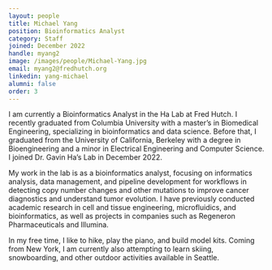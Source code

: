 ```yaml
---
layout: people
title: Michael Yang
position: Bioinformatics Analyst
category: Staff
joined: December 2022
handle: myang2
image: /images/people/Michael-Yang.jpg
email: myang2@fredhutch.org
linkedin: yang-michael
alumni: false
order: 3
---
```


I am currently a Bioinformatics Analyst in the Ha Lab at Fred Hutch. I recently graduated from Columbia University with a master’s in Biomedical Engineering, specializing in bioinformatics and data science. Before that, I graduated from the University of California, Berkeley with a degree in Bioengineering and a minor in Electrical Engineering and Computer Science. I joined Dr. Gavin Ha’s Lab in December 2022.

My work in the lab is as a bioinformatics analyst, focusing on informatics analysis, data management, and pipeline development for workflows in detecting copy number changes and other mutations to improve cancer diagnostics and understand tumor evolution. I have previously conducted academic research in cell and tissue engineering, microfluidics, and bioinformatics, as well as projects in companies such as Regeneron Pharmaceuticals and Illumina.

In my free time, I like to hike, play the piano, and build model kits. Coming from New York, I am currently also attempting to learn skiing, snowboarding, and other outdoor activities available in Seattle.
